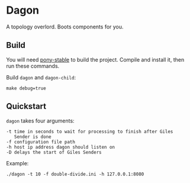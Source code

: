 # Dagon

A topology overlord. Boots components for you.

## Build
You will need [pony-stable](https://github.com/ponylang/pony-stable)
to build the project. Compile and install it, then run these
commands.

Build `dagon` and `dagon-child`:
```
make debug=true
```

## Quickstart
`dagon` takes four arguments:
```
-t time in seconds to wait for processing to finish after Giles
   Sender is done
-f configuration file path
-h host ip address dagon should listen on
-D delays the start of Giles Senders
```

Example:
```
./dagon -t 10 -f double-divide.ini -h 127.0.0.1:8080
```

